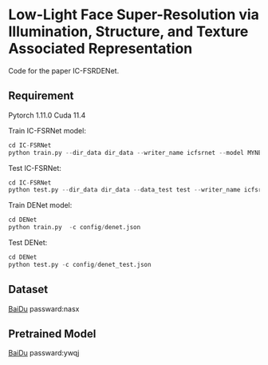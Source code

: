 # Low-Light Face Super-Resolution via Illumination, Structure, and Texture Associated Representation

Code for the paper IC-FSRDENet.

## Requirement
Pytorch 1.11.0 Cuda 11.4 

Train IC-FSRNet model:

```Python
cd IC-FSRNet
python train.py --dir_data dir_data --writer_name icfsrnet --model MYNET 
```
Test IC-FSRNet:
```Python
cd IC-FSRNet
python test.py --dir_data dir_data --data_test test --writer_name icfsrnet-test --model MYNET 
```

Train DENet model:
```Python
cd DENet
python train.py  -c config/denet.json
```
Test DENet:
```Python
cd DENet
python test.py -c config/denet_test.json
```
## Dataset
[BaiDu](https://pan.baidu.com/s/1LX66EKkx51G7ZUAL4MYgRw) passward:nasx 
## Pretrained Model
[BaiDu](https://pan.baidu.com/s/1Oe95lTX6xQ4NzaSG1ZOIeQ) passward:ywqj 
